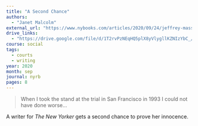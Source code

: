 ```yaml
---
title: "A Second Chance"
authors:
  - "Janet Malcolm"
external_url: "https://www.nybooks.com/articles/2020/09/24/jeffrey-masson-trial-second-chance/"
drive_links:
  - "https://drive.google.com/file/d/1T2rvPzNEqHQ5plX8yVlygllKZNIzYbC_/view?usp=drivesdk"
course: social
tags:
  - courts
  - writing
year: 2020
month: sep
journal: nyrb
pages: 8
---
```


> When I took the stand at the trial in San Francisco in 1993 I could not have done worse...

A writer for *The New Yorker* gets a second chance to prove her innocence.

